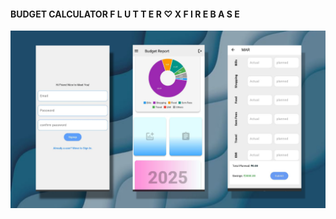 <h4> BUDGET CALCULATOR    F L U T T E R ♡  X   F I R E B A S E </h4>
<p align="center">
  <img src="assets/Budget_cal.jpg" alt="Home" width="850"/>
</p>

